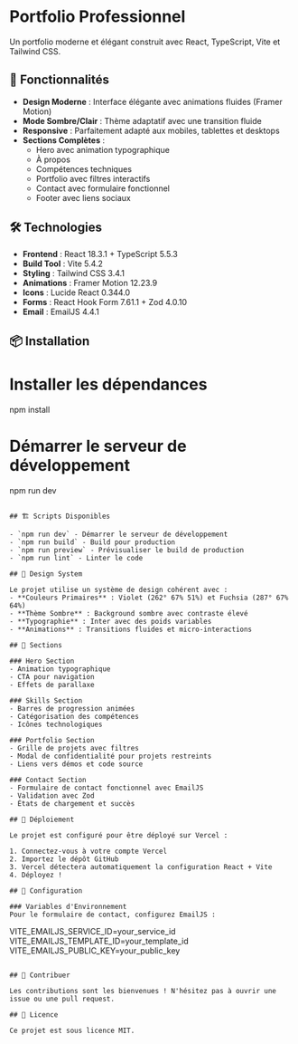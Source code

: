 # Portfolio Professionnel

Un portfolio moderne et élégant construit avec React, TypeScript, Vite et Tailwind CSS.

## 🚀 Fonctionnalités

- **Design Moderne** : Interface élégante avec animations fluides (Framer Motion)
- **Mode Sombre/Clair** : Thème adaptatif avec une transition fluide
- **Responsive** : Parfaitement adapté aux mobiles, tablettes et desktops
- **Sections Complètes** :
  - Hero avec animation typographique
  - À propos
  - Compétences techniques
  - Portfolio avec filtres interactifs
  - Contact avec formulaire fonctionnel
  - Footer avec liens sociaux

## 🛠️ Technologies

- **Frontend** : React 18.3.1 + TypeScript 5.5.3
- **Build Tool** : Vite 5.4.2
- **Styling** : Tailwind CSS 3.4.1
- **Animations** : Framer Motion 12.23.9
- **Icons** : Lucide React 0.344.0
- **Forms** : React Hook Form 7.61.1 + Zod 4.0.10
- **Email** : EmailJS 4.4.1

## 📦 Installation


# Installer les dépendances
npm install

# Démarrer le serveur de développement
npm run dev
```

## 🏗️ Scripts Disponibles

- `npm run dev` - Démarrer le serveur de développement
- `npm run build` - Build pour production
- `npm run preview` - Prévisualiser le build de production
- `npm run lint` - Linter le code

## 🎨 Design System

Le projet utilise un système de design cohérent avec :
- **Couleurs Primaires** : Violet (262° 67% 51%) et Fuchsia (287° 67% 64%)
- **Thème Sombre** : Background sombre avec contraste élevé
- **Typographie** : Inter avec des poids variables
- **Animations** : Transitions fluides et micro-interactions

## 📱 Sections

### Hero Section
- Animation typographique
- CTA pour navigation
- Effets de parallaxe

### Skills Section
- Barres de progression animées
- Catégorisation des compétences
- Icônes technologiques

### Portfolio Section
- Grille de projets avec filtres
- Modal de confidentialité pour projets restreints
- Liens vers démos et code source

### Contact Section
- Formulaire de contact fonctionnel avec EmailJS
- Validation avec Zod
- États de chargement et succès

## 🚀 Déploiement

Le projet est configuré pour être déployé sur Vercel :

1. Connectez-vous à votre compte Vercel
2. Importez le dépôt GitHub
3. Vercel détectera automatiquement la configuration React + Vite
4. Déployez !

## 📝 Configuration

### Variables d'Environnement
Pour le formulaire de contact, configurez EmailJS :
```
VITE_EMAILJS_SERVICE_ID=your_service_id
VITE_EMAILJS_TEMPLATE_ID=your_template_id
VITE_EMAILJS_PUBLIC_KEY=your_public_key
```

## 🤝 Contribuer

Les contributions sont les bienvenues ! N'hésitez pas à ouvrir une issue ou une pull request.

## 📄 Licence

Ce projet est sous licence MIT.
